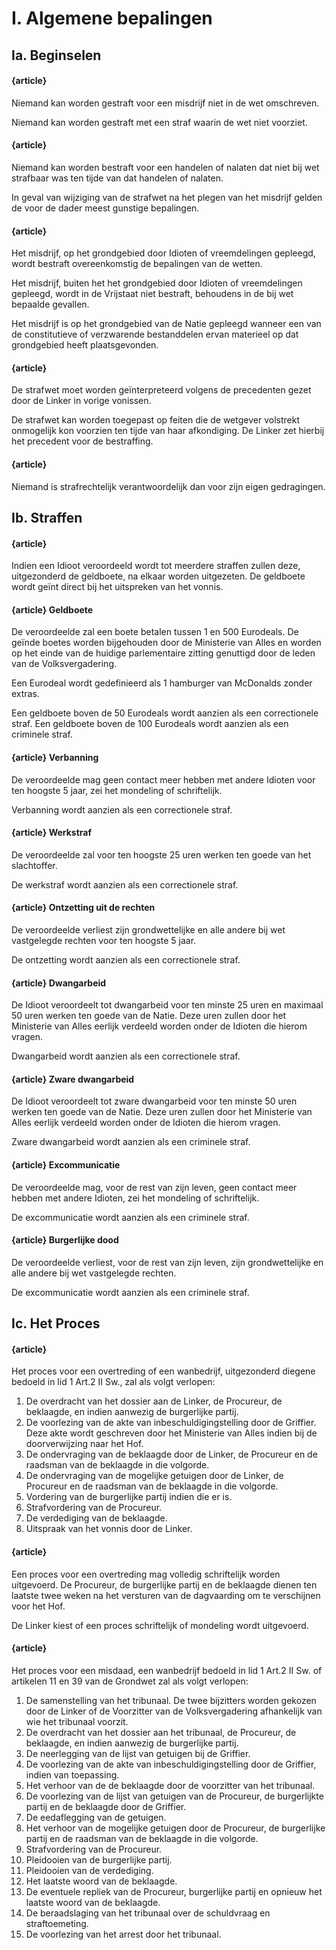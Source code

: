 # I. Algemene bepalingen
## Ia. Beginselen

#### {article}
Niemand kan worden gestraft voor een misdrijf niet in de wet omschreven.

Niemand kan worden gestraft met een straf waarin de wet niet voorziet.

#### {article}
Niemand kan worden bestraft voor een handelen of nalaten dat niet bij wet strafbaar was ten tijde van dat handelen of nalaten.

In geval van wijziging van de strafwet na het plegen van het misdrijf gelden de voor de dader meest gunstige bepalingen.

#### {article}
Het misdrijf, op het grondgebied door Idioten of vreemdelingen gepleegd, wordt bestraft overeenkomstig de bepalingen van de wetten.

Het misdrijf, buiten het het grondgebied door Idioten of vreemdelingen gepleegd, wordt in de Vrijstaat niet bestraft, behoudens in de bij wet bepaalde gevallen.

Het misdrijf is op het grondgebied van de Natie gepleegd wanneer een van de constitutieve of verzwarende bestanddelen ervan materieel op dat grondgebied heeft plaatsgevonden.

#### {article}
De strafwet moet worden geïnterpreteerd volgens de precedenten gezet door de Linker in vorige vonissen.

De strafwet kan worden toegepast op feiten die de wetgever volstrekt onmogelijk kon voorzien ten tijde van haar afkondiging. De Linker zet hierbij het precedent voor de bestraffing.

#### {article}
Niemand is strafrechtelijk verantwoordelijk dan voor zijn eigen gedragingen.

## Ib. Straffen
#### {article}
Indien een Idioot veroordeeld wordt tot meerdere straffen zullen deze, uitgezonderd de geldboete, na elkaar worden uitgezeten. De geldboete wordt geïnt direct bij het uitspreken van het vonnis.

#### {article} Geldboete
De veroordeelde zal een boete betalen tussen 1 en 500 Eurodeals. De geïnde boetes worden bijgehouden door de Ministerie van Alles en worden op het einde van de huidige parlementaire zitting genuttigd door de leden van de Volksvergadering.

Een Eurodeal wordt gedefinieerd als 1 hamburger van McDonalds zonder extras.

Een geldboete boven de 50 Eurodeals wordt aanzien als een correctionele straf.
Een geldboete boven de 100 Eurodeals wordt aanzien als een criminele straf.

#### {article} Verbanning
De veroordeelde mag geen contact meer hebben met andere Idioten voor ten hoogste 5 jaar, zei het mondeling of schriftelijk.

Verbanning wordt aanzien als een correctionele straf.

#### {article} Werkstraf
De veroordeelde zal voor ten hoogste 25 uren werken ten goede van het slachtoffer.

De werkstraf wordt aanzien als een correctionele straf.

#### {article} Ontzetting uit de rechten
De veroordeelde verliest zijn grondwettelijke en alle andere bij wet vastgelegde rechten voor ten hoogste 5 jaar.

De ontzetting wordt aanzien als een correctionele straf.

#### {article} Dwangarbeid
De Idioot veroordeelt tot dwangarbeid voor ten minste 25 uren en maximaal 50 uren werken ten goede van de Natie. Deze uren zullen door het Ministerie van Alles eerlijk verdeeld worden onder de Idioten die hierom vragen.

Dwangarbeid wordt aanzien als een correctionele straf.

#### {article} Zware dwangarbeid
De Idioot veroordeelt tot zware dwangarbeid voor ten minste 50 uren werken ten goede van de Natie. Deze uren zullen door het Ministerie van Alles eerlijk verdeeld worden onder de Idioten die hierom vragen.

Zware dwangarbeid wordt aanzien als een criminele straf.

#### {article} Excommunicatie
De veroordeelde mag, voor de rest van zijn leven, geen contact meer hebben met andere Idioten, zei het mondeling of schriftelijk.

De excommunicatie wordt aanzien als een criminele straf.

#### {article} Burgerlijke dood
De veroordeelde verliest, voor de rest van zijn leven, zijn grondwettelijke en alle andere bij wet vastgelegde rechten.

De excommunicatie wordt aanzien als een criminele straf.

## Ic. Het Proces

#### {article}
Het proces voor een overtreding of een wanbedrijf, uitgezonderd diegene bedoeld in lid 1 Art.2 II Sw., zal als volgt verlopen:

1. De overdracht van het dossier aan de Linker, de Procureur, de beklaagde, en indien aanwezig de burgerlijke partij.
2. De voorlezing van de akte van inbeschuldigingstelling door de Griffier. Deze akte wordt geschreven door het Ministerie van Alles indien bij de doorverwijzing naar het Hof.
3. De ondervraging van de beklaagde door de Linker, de Procureur en de raadsman van de beklaagde in die volgorde.
4. De ondervraging van de mogelijke getuigen door de Linker, de Procureur en de raadsman van de beklaagde in die volgorde.
5. Vordering van de burgerlijke partij indien die er is.
6. Strafvordering van de Procureur.
7. De verdediging van de beklaagde.
8. Uitspraak van het vonnis door de Linker.

#### {article}
Een proces voor een overtreding mag volledig schriftelijk worden uitgevoerd. De Procureur, de burgerlijke partij en de beklaagde dienen ten laatste twee weken na het versturen van de dagvaarding om te verschijnen voor het Hof.

De Linker kiest of een proces schriftelijk of mondeling wordt uitgevoerd.

#### {article}
Het proces voor een misdaad, een wanbedrijf bedoeld in lid 1 Art.2 II Sw. of artikelen 11 en 39 van de Grondwet zal als volgt verlopen:

1. De samenstelling van het tribunaal. De twee bijzitters worden gekozen door de Linker of de Voorzitter van de Volksvergadering afhankelijk van wie het tribunaal voorzit.
2. De overdracht van het dossier aan het tribunaal, de Procureur, de beklaagde, en indien aanwezig de burgerlijke partij.
3. De neerlegging van de lijst van getuigen bij de Griffier.
4. De voorlezing van de akte van inbeschuldigingstelling door de Griffier, indien van toepassing.
5. Het verhoor van de de beklaagde door de voorzitter van het tribunaal.
6. De voorlezing van de lijst van getuigen van de Procureur, de burgerlijkte partij en de beklaagde door de Griffier.
7. De eedaflegging van de getuigen.
8. Het verhoor van de mogelijke getuigen door de Procureur, de burgerlijke partij en de raadsman van de beklaagde in die volgorde.
9. Strafvordering van de Procureur.
10. Pleidooien van de burgerlijke partij.
11. Pleidooien van de verdediging.
12. Het laatste woord van de beklaagde.
13. De eventuele repliek van de Procureur, burgerlijke partij en opnieuw het laatste woord van de beklaagde.
14. De beraadslaging van het tribunaal over de schuldvraag en straftoemeting.
15. De voorlezing van het arrest door het tribunaal.
